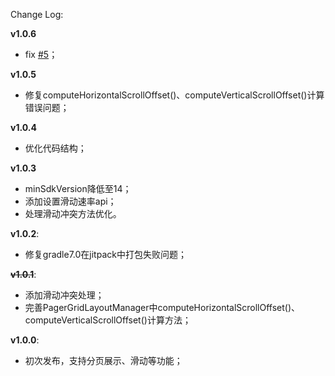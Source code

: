 Change Log: 

**v1.0.6**    
- fix [#5](https://github.com/shenbengit/PagerGridLayoutManager/issues/5)； 

**v1.0.5**    
- 修复computeHorizontalScrollOffset()、computeVerticalScrollOffset()计算错误问题；  

**v1.0.4**    
- 优化代码结构；    

**v1.0.3**    
- minSdkVersion降低至14；
- 添加设置滑动速率api；
- 处理滑动冲突方法优化。

**v1.0.2**:
- 修复gradle7.0在jitpack中打包失败问题；    

~~**v1.0.1**~~:    
- 添加滑动冲突处理；    
- 完善PagerGridLayoutManager中computeHorizontalScrollOffset()、computeVerticalScrollOffset()计算方法；    

**v1.0.0**:    
- 初次发布，支持分页展示、滑动等功能；
